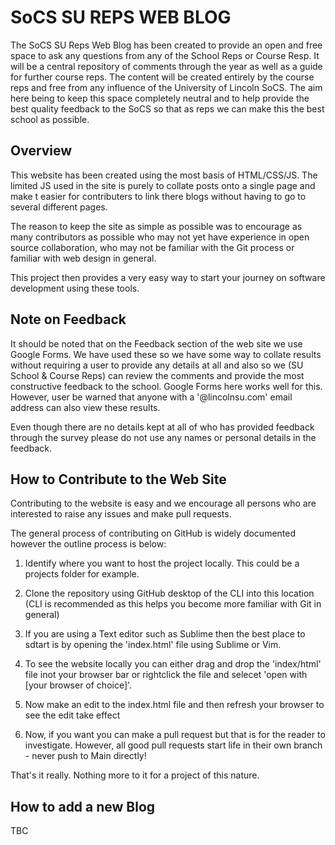 # SoCS SU REPS WEB BLOG

The SoCS SU Reps Web Blog has been created to provide an open and free space to ask any questions from any of the School Reps or Course Resp. It will be a central repository of comments through the year as well as a guide for further course reps. The content will be created entirely by the course reps and free from any influence of the University of Lincoln SoCS. The aim here being to keep this space completely neutral and to help provide the best quality feedback to the SoCS so that as reps we can make this the best school as possible. 

## Overview

This website has been created using the most basis of HTML/CSS/JS. The limited JS used in the site is purely to collate posts onto a single page and make t easier for contributers to link there blogs without having to go to several different pages. 

The reason to keep the site as simple as possible was to encourage as many contributors as possible who may not yet have experience in open source collaboration, who may not be familiar with the Git process or familiar with web design in general. 

This project then provides a very easy way to start your journey on software development using these tools. 

## Note on Feedback

It should be noted that on the Feedback section of the web site we use Google Forms. We have used these so we have some way to collate results without requiring a user to provide any details at all and also so we (SU School & Course Reps) can review the comments and provide the most constructive feedback to the school. Google Forms here works well for this. However, user be warned that anyone with a '@lincolnsu.com' email address can also view these results. 

Even though there are no details kept at all of who has provided feedback through the survey please do not use any names or personal details in the feedback.  

## How to Contribute to the Web Site

Contributing to the website is easy and we encourage all persons who are interested to raise any issues and make pull requests. 

The general process of contributing on GitHub is widely documented however the outline process is below:

1. Identify where you want to host the project locally. This could be a projects folder for example. 

1. Clone the repository using GitHub desktop of the CLI into this location (CLI is recommended as this helps you become more familiar with Git in general)

1. If you are using a Text editor such as Sublime then the best place to sdtart is by opening the 'index.html' file using Sublime or Vim.

1. To see the website locally you can either drag and drop the 'index/html' file inot your browser bar or rightclick the file and selecet 'open with [your browser of choice]'.

1. Now make an edit to the index.html file and then refresh your browser to see the edit take effect

1. Now, if you want you can make a pull request but that is for the reader to investigate. However, all good pull requests start life in their own branch - never push to Main directly!

That's it really. Nothing more to it for a project of this nature. 

## How to add a new Blog

TBC

